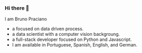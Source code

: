 ### Hi there 👋

I am Bruno Praciano

- a focused on data driven process.
- a data scientist with a computer vision backgroung.
- a full-stack developer focused on Python and Javascript.
- I am available in Portuguese, Spanish, English, and German.

